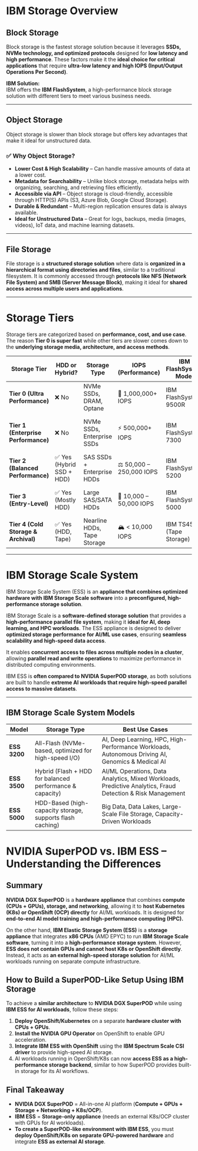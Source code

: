 # IBM Storage Overview

## Block Storage  
Block storage is the fastest storage solution because it leverages **SSDs, NVMe technology, and optimized protocols** designed for **low latency and high performance**. These factors make it the **ideal choice for critical applications** that require **ultra-low latency and high IOPS (Input/Output Operations Per Second)**.  

**IBM Solution:**  
IBM offers the **IBM FlashSystem**, a high-performance block storage solution with different tiers to meet various business needs.  

---

## Object Storage  
Object storage is slower than block storage but offers key advantages that make it ideal for unstructured data.  

### ✅ Why Object Storage?  
- **Lower Cost & High Scalability** – Can handle massive amounts of data at a lower cost.  
- **Metadata for Searchability** – Unlike block storage, metadata helps with organizing, searching, and retrieving files efficiently.  
- **Accessible via API** – Object storage is cloud-friendly, accessible through HTTP(S) APIs (S3, Azure Blob, Google Cloud Storage).  
- **Durable & Redundant** – Multi-region replication ensures data is always available.  
- **Ideal for Unstructured Data** – Great for logs, backups, media (images, videos), IoT data, and machine learning datasets.  

---

## File Storage  
File storage is a **structured storage solution** where data is **organized in a hierarchical format using directories and files**, similar to a traditional filesystem. It is commonly accessed through **protocols like NFS (Network File System) and SMB (Server Message Block)**, making it ideal for **shared access across multiple users and applications**.  

---

# Storage Tiers  

Storage tiers are categorized based on **performance, cost, and use case**. The reason **Tier 0 is super fast** while other tiers are slower comes down to the **underlying storage media, architecture, and access methods**.  

| **Storage Tier** | **HDD or Hybrid?** | **Storage Type** | **IOPS (Performance)** | **IBM FlashSystem Model** | **Use Case** |
|-----------------|-------------------|------------------|------------------------|---------------------------|------------------------------|
| **Tier 0 (Ultra Performance)** | ❌ No | NVMe SSDs, DRAM, Optane | 🚀 1,000,000+ IOPS | IBM FlashSystem 9500R | AI, high-frequency trading, critical DBs |
| **Tier 1 (Enterprise Performance)** | ❌ No | NVMe SSDs, Enterprise SSDs | ⚡ 500,000+ IOPS | IBM FlashSystem 7300 | Databases, VMs, mission-critical apps |
| **Tier 2 (Balanced Performance)** | ✅ Yes (Hybrid SSD + HDD) | SAS SSDs + Enterprise HDDs | ⚖️ 50,000 – 250,000 IOPS | IBM FlashSystem 5200 | File servers, mid-range workloads |
| **Tier 3 (Entry-Level)** | ✅ Yes (Mostly HDD) | Large SAS/SATA HDDs | 🐢 10,000 – 50,000 IOPS | IBM FlashSystem 5000 | Backups, general-purpose storage |
| **Tier 4 (Cold Storage & Archival)** | ✅ Yes (HDD, Tape) | Nearline HDDs, Tape Storage | 🏔️ < 10,000 IOPS | IBM TS4500 (Tape Storage) | Long-term archival, compliance storage |

---

# IBM Storage Scale System   

IBM Storage Scale System (ESS) is an **appliance that combines optimized hardware with IBM Storage Scale software** into a **preconfigured, high-performance storage solution**.  

IBM Storage Scale is a **software-defined storage solution** that provides a **high-performance parallel file system**, making it **ideal for AI, deep learning, and HPC workloads**. The ESS appliance is designed to deliver **optimized storage performance for AI/ML use cases**, ensuring **seamless scalability and high-speed data access**.  

It enables **concurrent access to files across multiple nodes in a cluster**, allowing **parallel read and write operations** to maximize performance in distributed computing environments.  

IBM ESS is **often compared to NVIDIA SuperPOD storage**, as both solutions are built to handle **extreme AI workloads that require high-speed parallel access to massive datasets**.  

---

## **IBM Storage Scale System Models**  

| **Model**  | **Storage Type** | **Best Use Cases** |
|------------|------------------------------------------|--------------------------------------------------|
| **ESS 3200** | All-Flash (NVMe-based, optimized for high-speed I/O) | AI, Deep Learning, HPC, High-Performance Workloads, Autonomous Driving AI, Genomics & Medical AI |
| **ESS 3500** | Hybrid (Flash + HDD for balanced performance & capacity) | AI/ML Operations, Data Analytics, Mixed Workloads, Predictive Analytics, Fraud Detection & Risk Management |
| **ESS 5000** | HDD-Based (high-capacity storage, supports flash caching) | Big Data, Data Lakes, Large-Scale File Storage, Capacity-Driven Workloads |

# NVIDIA SuperPOD vs. IBM ESS – Understanding the Differences  

## Summary  

**NVIDIA DGX SuperPOD** is a **hardware appliance** that combines **compute (CPUs + GPUs), storage, and networking**, allowing it to **host Kubernetes (K8s) or OpenShift (OCP) directly** for AI/ML workloads. It is designed for **end-to-end AI model training and high-performance computing (HPC).**  

On the other hand, **IBM Elastic Storage System (ESS)** is a **storage appliance** that integrates **x86 CPUs** (AMD EPYC) to run **IBM Storage Scale software**, turning it into a **high-performance storage system**. However, **ESS does not contain GPUs and cannot host K8s or OpenShift directly**. Instead, it acts as **an external high-speed storage solution** for AI/ML workloads running on separate compute infrastructure.  

## How to Build a SuperPOD-Like Setup Using IBM Storage  

To achieve a **similar architecture** to **NVIDIA DGX SuperPOD** while using **IBM ESS for AI workloads**, follow these steps:  

1. **Deploy OpenShift/Kubernetes** on a separate **hardware cluster with CPUs + GPUs**.  
2. **Install the NVIDIA GPU Operator** on OpenShift to enable GPU acceleration.  
3. **Integrate IBM ESS with OpenShift** using the **IBM Spectrum Scale CSI driver** to provide high-speed AI storage.  
4. AI workloads running in OpenShift/K8s can now **access ESS as a high-performance storage backend**, similar to how SuperPOD provides built-in storage for its AI workflows.  

## Final Takeaway  

- **NVIDIA DGX SuperPOD** = All-in-one AI platform (**Compute + GPUs + Storage + Networking + K8s/OCP**).  
- **IBM ESS** = **Storage-only appliance** (needs an external K8s/OCP cluster with GPUs for AI workloads).  
- **To create a SuperPOD-like environment with IBM ESS**, you must **deploy OpenShift/K8s on separate GPU-powered hardware** and integrate **ESS as external AI storage**.  

